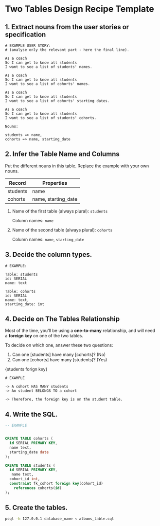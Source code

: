 # Two Tables Design Recipe Template

## 1. Extract nouns from the user stories or specification

```
# EXAMPLE USER STORY:
# (analyse only the relevant part - here the final line).

As a coach
So I can get to know all students
I want to see a list of students' names.

As a coach
So I can get to know all students
I want to see a list of cohorts' names.

As a coach
So I can get to know all students
I want to see a list of cohorts' starting dates.

As a coach
So I can get to know all students
I want to see a list of students' cohorts.
```

```
Nouns:

students => name, 
cohorts => name, starting_date
```

## 2. Infer the Table Name and Columns

Put the different nouns in this table. Replace the example with your own nouns.

| Record                | Properties          |
| --------------------- | ------------------  |
| students              | name
| cohorts               | name, starting_date

1. Name of the first table (always plural): `students` 

    Column names: `name`

2. Name of the second table (always plural): `cohorts` 

    Column names: `name`, `starting_date`

## 3. Decide the column types.

```
# EXAMPLE:

Table: students
id: SERIAL
name: text

Table: cohorts
id: SERIAL
name: text,
starting_date: int
```

## 4. Decide on The Tables Relationship

Most of the time, you'll be using a **one-to-many** relationship, and will need a **foreign key** on one of the two tables.

To decide on which one, answer these two questions:

1. Can one [students] have many [cohorts]? (No)
2. Can one [cohorts] have many [students]? (Yes)

{students forign key}



```
# EXAMPLE

-> A cohort HAS MANY students
-> An student BELONGS TO a cohort

-> Therefore, the foreign key is on the student table.
```

## 4. Write the SQL.

```sql
-- EXAMPLE


CREATE TABLE cohorts (
  id SERIAL PRIMARY KEY,
  name text,
  starting_date date
);

CREATE TABLE students (
  id SERIAL PRIMARY KEY,
   name text,
  cohort_id int,
  constraint fk_cohort foreign key(cohort_id)
    references cohorts(id)
);
```

## 5. Create the tables.

```bash
psql -h 127.0.0.1 database_name < albums_table.sql
```

